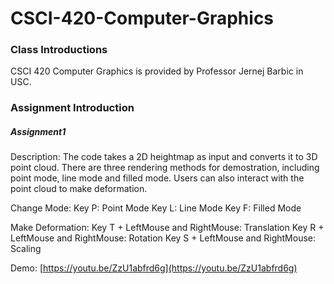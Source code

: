CSCI-420-Computer-Graphics
==========================

### Class Introductions
CSCI 420 Computer Graphics is provided by Professor Jernej Barbic in USC.

### Assignment Introduction
##### Assignment1
Description: The code takes a 2D heightmap as input and converts it to 3D point cloud. There are three rendering methods for demostration, including point mode, line mode and filled mode. Users can also interact with the point cloud to make deformation.

Change Mode:
Key P: Point Mode
Key L: Line Mode
Key F: Filled Mode

Make Deformation:
Key T + LeftMouse and RightMouse: Translation
Key R + LeftMouse and RightMouse: Rotation
Key S + LeftMouse and RightMouse: Scaling

Demo: [https://youtu.be/ZzU1abfrd6g](https://youtu.be/ZzU1abfrd6g)
